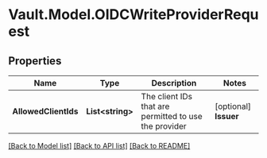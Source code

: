 # Vault.Model.OIDCWriteProviderRequest

## Properties

Name | Type | Description | Notes
------------ | ------------- | ------------- | -------------
**AllowedClientIds** | **List&lt;string&gt;** | The client IDs that are permitted to use the provider | [optional] **Issuer** | **string** | Specifies what will be used for the iss claim of ID tokens. | [optional] **ScopesSupported** | **List&lt;string&gt;** | The scopes supported for requesting on the provider | [optional] 

[[Back to Model list]](../README.md#documentation-for-models) [[Back to API list]](../README.md#documentation-for-api-endpoints) [[Back to README]](../README.md)

